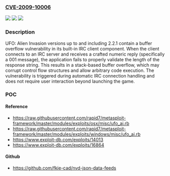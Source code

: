 ### [CVE-2009-10006](https://cve.mitre.org/cgi-bin/cvename.cgi?name=CVE-2009-10006)
![](https://img.shields.io/static/v1?label=Product&message=UFO%3A%20Alien%20Invasion&color=blue)
![](https://img.shields.io/static/v1?label=Version&message=*%20&color=brightgreen)
![](https://img.shields.io/static/v1?label=Vulnerability&message=CWE-121%20Stack-based%20Buffer%20Overflow&color=brightgreen)

### Description

UFO: Alien Invasion versions up to and including 2.2.1 contain a buffer overflow vulnerability in its built-in IRC client component. When the client connects to an IRC server and receives a crafted numeric reply (specifically a 001 message), the application fails to properly validate the length of the response string. This results in a stack-based buffer overflow, which may corrupt control flow structures and allow arbitrary code execution. The vulnerability is triggered during automatic IRC connection handling and does not require user interaction beyond launching the game.

### POC

#### Reference
- https://raw.githubusercontent.com/rapid7/metasploit-framework/master/modules/exploits/osx/misc/ufo_ai.rb
- https://raw.githubusercontent.com/rapid7/metasploit-framework/master/modules/exploits/windows/misc/ufo_ai.rb
- https://www.exploit-db.com/exploits/14013
- https://www.exploit-db.com/exploits/16864

#### Github
- https://github.com/fkie-cad/nvd-json-data-feeds

